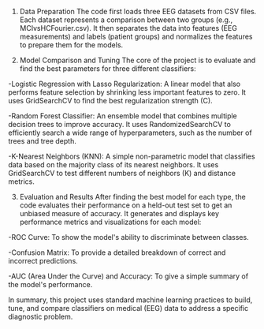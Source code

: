 1. Data Preparation
The code first loads three EEG datasets from CSV files. Each dataset represents a comparison between two groups (e.g., MCIvsHCFourier.csv). It then separates the data into features (EEG measurements) and labels (patient groups) and normalizes the features to prepare them for the models.

3. Model Comparison and Tuning
The core of the project is to evaluate and find the best parameters for three different classifiers:

-Logistic Regression with Lasso Regularization: A linear model that also performs feature selection by shrinking less important features to zero. It uses GridSearchCV to find the best regularization strength (C).

-Random Forest Classifier: An ensemble model that combines multiple decision trees to improve accuracy. It uses RandomizedSearchCV to efficiently search a wide range of hyperparameters, such as the number of trees and tree depth.

-K-Nearest Neighbors (KNN): A simple non-parametric model that classifies data based on the majority class of its nearest neighbors. It uses GridSearchCV to test different numbers of neighbors (K) and distance metrics.

3. Evaluation and Results
After finding the best model for each type, the code evaluates their performance on a held-out test set to get an unbiased measure of accuracy. It generates and displays key performance metrics and visualizations for each model:

-ROC Curve: To show the model's ability to discriminate between classes.

-Confusion Matrix: To provide a detailed breakdown of correct and incorrect predictions.

-AUC (Area Under the Curve) and Accuracy: To give a simple summary of the model's performance.

In summary, this project uses standard machine learning practices to build, tune, and compare classifiers on medical (EEG) data to address a specific diagnostic problem.

